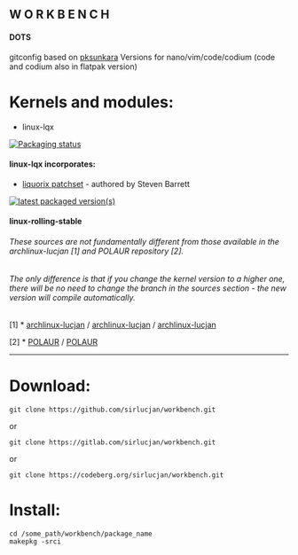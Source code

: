 ## W O R K B E N C H

#### DOTS

gitconfig based on [pksunkara](https://gist.github.com/pksunkara/988716)
Versions for nano/vim/code/codium (code and codium also in flatpak version)

# Kernels and modules:

- linux-lqx

[![Packaging status](https://repology.org/badge/vertical-allrepos/linux-lqx.svg)](https://repology.org/project/linux-lqx/versions)

#### linux-lqx incorporates:

* [liquorix patchset](https://github.com/damentz/liquorix-package/tree/6.16/master) - authored by Steven Barrett

[![latest packaged version(s)](https://repology.org/badge/latest-versions/linux-lqx.svg)](https://repology.org/project/linux-lqx/versions)

#### linux-rolling-stable

###### These sources are not fundamentally different from those available in the archlinux-lucjan [1] and POLAUR repository [2]. 

###### The only difference is that if you change the kernel version to a higher one, there will be no need to change the branch in the sources section - the new version will compile automatically.

[1] * [archlinux-lucjan](https://github.com/archlinux-lucjan) / [archlinux-lucjan](https://gitlab.com/archlinux-lucjan) / [archlinux-lucjan](https://codeberg.org/archlinux-lucjan)

[2] * [POLAUR](https://github.com/polaur) / [POLAUR](https://gitlab.com/polaur)

***
# Download:

```
git clone https://github.com/sirlucjan/workbench.git

```

or

```
git clone https://gitlab.com/sirlucjan/workbench.git

```
or

```
git clone https://codeberg.org/sirlucjan/workbench.git

```

# Install:


```
cd /some_path/workbench/package_name
makepkg -srci

```
